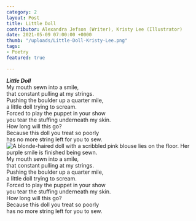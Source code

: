 ```yaml
---
category: 2
layout: Post
title: Little Doll
contributor: Alexandra Jefson (Writer), Kristy Lee (Illustrator)
date: 2021-05-09 07:00:00 +0000
thumb: "/uploads/Little-Doll-Kristy-Lee.png"
tags: 
- Poetry
featured: true

---
```


<div class="little-doll-main" title="A blonde-haired doll with a scribbled pink blouse lies on the floor. Her purple smile is finished being sewn.">
<strong><em>Little Doll</em></strong><br/>
My mouth sewn into a smile,<br/>
that constant pulling at my strings.<br/>
Pushing the boulder up a quarter mile,<br/>
a little doll trying to scream.<br/>
Forced to play the puppet in your show<br/>
you tear the stuffing underneath my skin.<br/>
How long will this go?<br/>
Because this doll you treat so poorly<br/>
has no more string left for you to sew.<br/>
</div>

<div class="little-doll-mobile">
<img src="{{ site.baseurl }}{{ page.thumb }}" alt="A blonde-haired doll with a scribbled pink blouse lies on the floor. Her purple smile is finished being sewn."><br/>
My mouth sewn into a smile,<br/>
that constant pulling at my strings.<br/>
Pushing the boulder up a quarter mile,<br/>
a little doll trying to scream.<br/>
Forced to play the puppet in your show<br/>
you tear the stuffing underneath my skin.<br/>
How long will this go?<br/>
Because this doll you treat so poorly<br/>
has no more string left for you to sew.<br/>
</div>